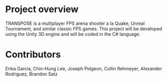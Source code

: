 # Project overview

TRANSPOSE is a multiplayer FPS arena shooter a la Quake, Unreal Tournament, and similar classic FPS games. This project will be developed using the Unity 3D engine and will be coded in the C# language.

# Contributors

Erika Garcia, Chin-Hung Lee, Joseph Pidgeon, Collin Rehmeyer, Alexander Rodriguez, Brandon Satz
